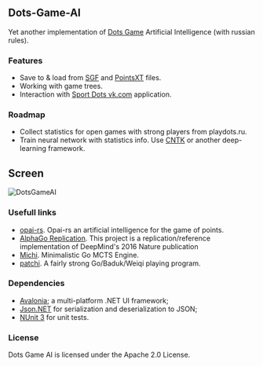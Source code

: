 ## Dots-Game-AI

Yet another implementation of [Dots Game](https://en.wikipedia.org/wiki/Dots_(game))
Artificial Intelligence (with russian rules).

### Features

* Save to & load from [SGF](https://en.wikipedia.org/wiki/Smart_Game_Format)
  and [PointsXT](http://pointsgame.net/site/pointsxt) files.
* Working with game trees.
* Interaction with [Sport Dots vk.com](https://vk.com/app4214777_1194928) application.

### Roadmap

* Collect statistics for open games with strong players from playdots.ru.
* Train neural network with statistics info. Use [CNTK](https://github.com/Microsoft/CNTK)
  or another deep-learning framework.

## Screen

![DotsGameAI](https://habrastorage.org/files/b19/3b5/5d7/b193b55d722d414985b7c3450bac214a.png)

### Usefull links

* [opai-rs](https://github.com/kurnevsky/opai-rs). Opai-rs an artificial intelligence for the game of points.
* [AlphaGo Replication](https://github.com/Rochester-NRT/AlphaGo). This project is a replication/reference implementation of DeepMind's 2016 Nature publication
* [Michi](https://github.com/pasky/michi). Minimalistic Go MCTS Engine.
* [patchi](https://github.com/pasky/pachi). A fairly strong Go/Baduk/Weiqi playing program.

### Dependencies

* [Avalonia](https://github.com/AvaloniaUI/Avalonia); a multi-platform .NET UI framework;
* [Json.NET](http://www.newtonsoft.com/json) for serialization and deserialization to JSON;
* [NUnit 3](http://www.nunit.org/) for unit tests.

### License

Dots Game AI is licensed under the Apache 2.0 License.